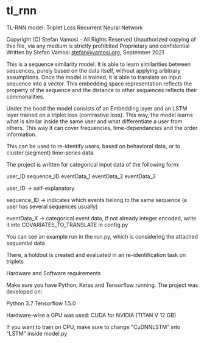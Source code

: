 # tl_rnn
TL-RNN model: Triplet Loss Recurrent Neural Network

Copyright (C) Stefan Vamosi - All Rights Reserved
Unauthorized copying of this file, via any medium is strictly prohibited
Proprietary and confidential
Written by Stefan Vamosi <stefan@vamosi.org>, September 2021


This is a sequence similarity model. It is able to learn similarities between sequences,
purely based on the data itself, without applying arbitrary assumptions. Once the model
is trained, it is able to translate an input sequence into a vector. This embedding space
representation reflects the property of the sequence and the distance to other sequences
reflects their commonalities. 

Under the hood the model consists of an Embedding layer and an LSTM layer trained on a triplet
loss (contrastive loss). This way, the model learns what is similar inside the same user
and what differentiate a user from others. This way it can cover frequencies, time-dependancies
and the order information.

This can be used to re-identify users, based on behavioral data, or to cluster (segment)
time-series data.

The project is written for categorical input data of the following form:


user_ID     sequence_ID     eventData_1     eventData_2     eventData_3

user_ID -> self-explanatory

sequence_ID -> indicates which events belong to the same sequence (a user has several sequences
usually)

eventData_X -> categorical event data, if not already integer encoded, write it into 
COVARIATES_TO_TRANSLATE in config.py

You can see an example run in the run.py, which is considering the attached sequential data

There, a holdout is created and evaluated in an re-identification task on triplets 

Hardware and Software requirements

Make sure you have Python, Keras and Tensorflow running. The project was developed on:

Python 3.7 
Tensorflow 1.5.0

Hardware-wise a GPU was used: CUDA for NVIDIA (TITAN V 12 GB)

If you want to train on CPU, make sure to change "CuDNNLSTM" into "LSTM" inside model.py


